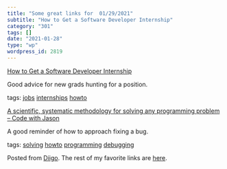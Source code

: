 ```yaml
---
title: "Some great links for  01/29/2021"
subtitle: "How to Get a Software Developer Internship"
category: "301"
tags: []
date: "2021-01-28"
type: "wp"
wordpress_id: 2819
---
```

[How to Get a Software Developer Internship](https://link.medium.com/jtrlTwwLpdb) 

Good advice for new grads hunting for a position. 

 tags: [jobs](https://www.diigo.com/user/pitosalas/jobs) [internships](https://www.diigo.com/user/pitosalas/internships) [howto](https://www.diigo.com/user/pitosalas/howto)

 [A scientific, systematic methodology for solving any programming problem – Code with Jason](https://www.codewithjason.com/scientific-systematic-methodology-solving-programming-problem/) 

A good reminder of how to approach fixing a bug. 

 tags: [solving](https://www.diigo.com/user/pitosalas/solving) [howto](https://www.diigo.com/user/pitosalas/howto) [programming](https://www.diigo.com/user/pitosalas/programming) [debugging](https://www.diigo.com/user/pitosalas/debugging)

Posted from [Diigo](https://www.diigo.com). The rest of my favorite links are [here](https://www.diigo.com/user/pitosalas).